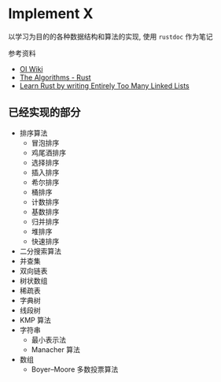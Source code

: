 # Implement X

以学习为目的的各种数据结构和算法的实现, 使用 `rustdoc` 作为笔记

参考资料

- [OI Wiki](https://oi-wiki.org/)
- [The Algorithms - Rust](https://github.com/TheAlgorithms/Rust)
- [Learn Rust by writing Entirely Too Many Linked Lists](https://rust-unofficial.github.io/too-many-lists)

## 已经实现的部分

- 排序算法
  - 冒泡排序
  - 鸡尾酒排序
  - 选择排序
  - 插入排序
  - 希尔排序
  - 桶排序
  - 计数排序
  - 基数排序
  - 归并排序
  - 堆排序
  - 快速排序
- 二分搜索算法
- 并查集
- 双向链表
- 树状数组
- 稀疏表
- 字典树
- 线段树
- KMP 算法
- 字符串
  - 最小表示法
  - Manacher 算法
- 数组
  - Boyer–Moore 多数投票算法
